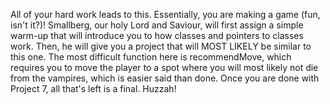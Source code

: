 All of your hard work leads to this. Essentially, you are making a game (fun, isn't it?)! Smallberg, our holy Lord and Saviour, will first assign a simple warm-up that will introduce you to how classes and pointers to classes work. Then, he will give you a project that will MOST LIKELY be similar to this one. The most difficult function here is recommendMove, which requires you to move the player to a spot where you will most likely not die from the vampires, which is easier said than done. Once you are done with Project 7, all that's left is a final. Huzzah!
